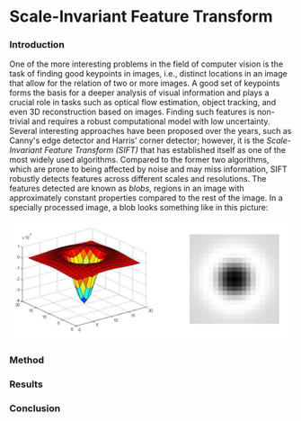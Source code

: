 # Scale-Invariant Feature Transform

### Introduction

One of the more interesting problems in the field of computer vision is the task of finding good keypoints in images, i.e., distinct locations in an image that allow for the relation of two or more images. A good set of keypoints forms the basis for a deeper analysis of visual information and plays a crucial role in tasks such as optical flow estimation, object tracking, and even 3D reconstruction based on images. Finding such features is non-trivial and requires a robust computational model with low uncertainty. Several interesting approaches have been proposed over the years, such as Canny's edge detector and Harris' corner detector; however, it is the *Scale-Invariant Feature Transform (SIFT)* that has established itself as one of the most widely used algorithms. Compared to the former two algorithms, which are prone to being affected by noise and may miss information, SIFT robustly detects features across different scales and resolutions. The features detected are known as *blobs*, regions in an image with approximately constant properties compared to the rest of the image. In a specially processed image, a blob looks something like in this picture: 

![blob_image](blob.png)

### Method

### Results

### Conclusion


